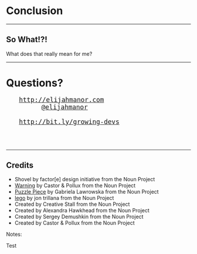 # Conclusion
<!-- .slide: data-title="Conclusion" data-state-"title" -->

------

## So What!?!

What does that really mean for me?

------

# Questions?
<!-- .slide: data-title="Conclusion" data-state-"title" -->

<pre style="font-size: 1.25em; box-shadow: none;">
<a href="http://elijahmanor.com" style="margin-left: 2em;">http://elijahmanor.com</a>
<a href="http://twitter.com/elijahmanor" style="margin-left: 5.5em;">@elijahmanor</a>
<!-- <a href="mailto:elijahmanor@gmail.com" style="position: absolute; left: 6.1em;">elijahmanor@gmail.com</a> -->
<a href="http://bit.ly/growing-devs" style="margin-left: 2em;">http://bit.ly/growing-devs</a>
</pre>

<h3 data-store="conclusion-social" contenteditable></h3>

------

## Credits

* Shovel by factor[e] design initiative from the Noun Project
* [Warning](https://thenounproject.com/term/warning/32390/) by Castor & Pollux from the Noun Project
* [Puzzle Piece](https://thenounproject.com/term/puzzle-piece/170505/) by Gabriela Lawrowska from the Noun Project
* [lego](https://thenounproject.com/term/lego/3427/) by jon trillana from the Noun Project
* Created by Creative Stall from the Noun Project
* Created by Alexandra Hawkhead from the Noun Project
* Created by Sergey Demushkin from the Noun Project
* Created by Castor &amp; Pollux from the Noun Project

Notes:

Test

